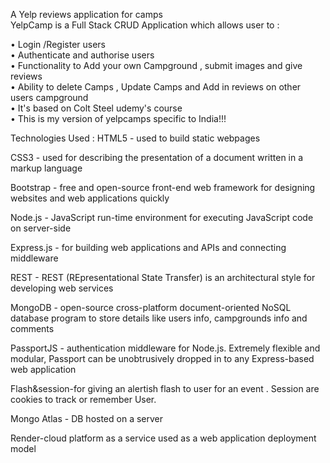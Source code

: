 A Yelp reviews application for camps <br>
YelpCamp is a Full Stack CRUD Application which allows user to : <br>

• Login /Register users <br>
• Authenticate and authorise users <br>
• Functionality to Add your own Campground , submit images and give reviews <br>
• Ability to delete Camps , Update Camps and Add in reviews on other users campground <br>
• It's based on Colt Steel udemy's course <br>
• This is my version of yelpcamps specific to India!!! <br>

Technologies Used : 
HTML5 - used to build static webpages <br>

CSS3 - used for describing the presentation of a document written in a markup language <br>

Bootstrap - free and open-source front-end web framework for designing websites and web applications quickly <br>

Node.js -  JavaScript run-time environment for executing JavaScript code on  server-side <br>

Express.js - for building web applications and APIs and connecting middleware <br>

REST - REST (REpresentational State Transfer) is an architectural style for developing web services <br>

MongoDB - open-source cross-platform document-oriented NoSQL database program to store details like users info, campgrounds info and comments <br>

PassportJS - authentication middleware for Node.js. Extremely flexible and modular, Passport can be unobtrusively dropped in to any Express-based web application <br>

Flash&session-for giving an alertish flash to user for an event . Session are cookies to track or remember User.

Mongo Atlas - DB hosted on a server  <br>

Render-cloud platform as a service used as a web application deployment model <br>



